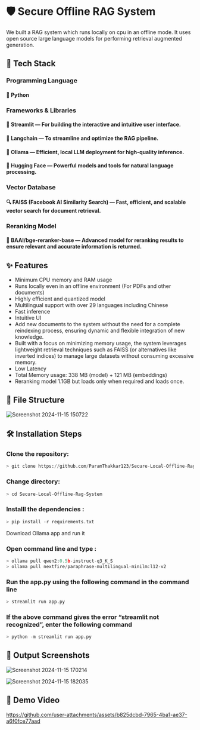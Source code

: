 # 🛡️ **Secure Offline RAG System**

We built a RAG system which runs locally on cpu in an offline mode. It uses open source large language models for performing retrieval augmented generation. 

## 🚀 **Tech Stack**
### **Programming Language**
#### 🐍 Python
### **Frameworks & Libraries**
#### 🎨 Streamlit — For building the interactive and intuitive user interface.
#### 🔗 Langchain — To streamline and optimize the RAG pipeline.
#### 🧠 Ollama — Efficient, local LLM deployment for high-quality inference.
#### 🤗 Hugging Face — Powerful models and tools for natural language processing.
### **Vector Database**
#### 🔍 FAISS (Facebook AI Similarity Search) — Fast, efficient, and scalable vector search for document retrieval.
### **Reranking Model**
#### 🎯 BAAI/bge-reranker-base — Advanced model for reranking results to ensure relevant and accurate information is returned.

## ✨ **Features** 

- Minimum CPU memory and RAM usage
- Runs locally even in an offline environment (For PDFs and other documents)
- Highly efficient and quantized model
- Multilingual support with over 29 languages including Chinese
- Fast inference
- Intuitive UI
- Add new documents to the system without the need for a complete reindexing process, ensuring dynamic and flexible integration of new knowledge.
 - Built with a focus on minimizing memory usage, the system leverages lightweight retrieval techniques such as FAISS (or alternatives like inverted indices) to manage large datasets without consuming excessive memory.
- Low Latency
- Total Memory usage: 338 MB (model) + 121 MB (embeddings)
- Reranking model 1.1GB but loads only when required and loads once.

## 📂 **File Structure**
![Screenshot 2024-11-15 150722](https://github.com/user-attachments/assets/ad5bf8bf-634a-477d-aee0-d304026b69ae)


## 🛠️ **Installation Steps**

### Clone the repository: 

```Python
> git clone https://github.com/ParamThakkar123/Secure-Local-Offline-Rag-System.git
```
### Change directory: 
```Python
> cd Secure-Local-Offline-Rag-System
```
### Installl the dependencies : 
```Python
> pip install -r requirements.txt
```
Download Ollama app and run it

### Open command line and type : 
```Python
> ollama pull qwen2:0.5b-instruct-q3_K_S
> ollama pull nextfire/paraphrase-multilingual-minilm:l12-v2
```


### Run the app.py using the following command in the command line
```Python
> streamlit run app.py
```

### If the above command gives the error “streamlit not recognized”, enter the following command
```Python
> python -m streamlit run app.py
```
## 📸 **Output Screenshots**
![Screenshot 2024-11-15 170214](https://github.com/user-attachments/assets/14558b74-f65b-460f-9ec7-1e16b6bf52b9)


![Screenshot 2024-11-15 182035](https://github.com/user-attachments/assets/6d45e6f0-cd23-47c3-87d8-7ea1aaf3de85)

## 🎥 **Demo Video**
https://github.com/user-attachments/assets/b825dcbd-7965-4ba1-ae37-a6f0fce77aad


